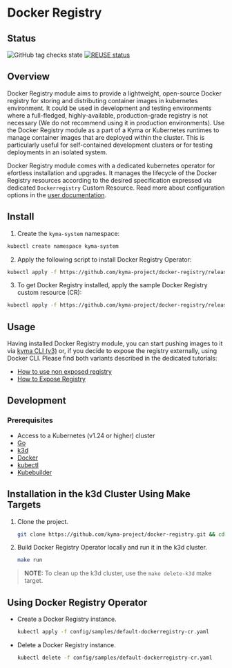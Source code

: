# Docker Registry

## Status

![GitHub tag checks state](https://img.shields.io/github/checks-status/kyma-project/docker-registry/main?label=docker-registry&link=https%3A%2F%2Fgithub.com%2Fkyma-project%2Fdocker-registry%2Fcommits%2Fmain)
[![REUSE status](https://api.reuse.software/badge/github.com/kyma-project/docker-registry)](https://api.reuse.software/info/github.com/kyma-project/docker-registry)

## Overview

Docker Registry module aims to provide a lightweight, open-source Docker registry for storing and distributing container images in kubernetes environment. It could be used in development and testing environments where a full-fledged, highly-available, production-grade registry is not necessary (We do not recommend using it in production environments).
Use the Docker Registry module as a part of a Kyma or Kubernetes runtimes to manage container images that are deployed within the cluster. This is particularly useful for self-contained development clusters or for testing deployments in an isolated system.

Docker Registry module comes with a dedicated kubernetes operator for efortless installation and upgrades. It manages the lifecycle of the Docker Registry resources according to the desired specification expressed via dedicated `Dockerregistry` Custom Resource. Read more about configuration options in the [user documentation](./docs/user). 

## Install

1. Create the `kyma-system` namespace:

```bash
kubectl create namespace kyma-system
```

2. Apply the following script to install Docker Registry Operator:

```bash
kubectl apply -f https://github.com/kyma-project/docker-registry/releases/latest/download/dockerregistry-operator.yaml
```

3. To get Docker Registry installed, apply the sample Docker Registry custom resource (CR):

```bash
kubectl apply -f https://github.com/kyma-project/docker-registry/releases/latest/download/default-dockerregistry-cr.yaml
```

## Usage

Having installed Docker Registry module, you can start pushing images to it via [kyma CLI (v3)](https://github.com/kyma-project/cli?tab=readme-ov-file#install) or, if you decide to expose the registry externally, using Docker CLI.
Please find both variants described in the dedicated tutorials:
 - [How to use non exposed registry](docs/user/tutorials/01-10-simple-usage.md)
 - [How to Expose Registry](docs/user/tutorials/01-20-expose-registry.md)

## Development

### Prerequisites

- Access to a Kubernetes (v1.24 or higher) cluster
- [Go](https://go.dev/)
- [k3d](https://k3d.io/)
- [Docker](https://www.docker.com/)
- [kubectl](https://kubernetes.io/docs/tasks/tools/)
- [Kubebuilder](https://book.kubebuilder.io/)

## Installation in the k3d Cluster Using Make Targets

1. Clone the project.

    ```bash
    git clone https://github.com/kyma-project/docker-registry.git && cd docker-registry/
    ```

2. Build Docker Registry Operator locally and run it in the k3d cluster.

    ```bash
    make run
    ```

> **NOTE:** To clean up the k3d cluster, use the `make delete-k3d` make target.

## Using Docker Registry Operator

- Create a Docker Registry instance.

    ```bash
    kubectl apply -f config/samples/default-dockerregistry-cr.yaml
    ```

- Delete a Docker Registry instance.

    ```bash
    kubectl delete -f config/samples/default-dockerregistry-cr.yaml
    ```
